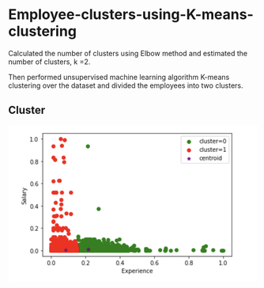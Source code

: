 # Employee-clusters-using-K-means-clustering

Calculated the number of clusters using Elbow method and estimated the number of clusters, k =2.

Then performed unsupervised machine learning algorithm K-means clustering over the dataset and divided the employees into two clusters.

## Cluster

![cluster](https://github.com/Mainak21/Employee-Clusters-using-K-Means-Clustering/blob/main/Results/clustering.png)
